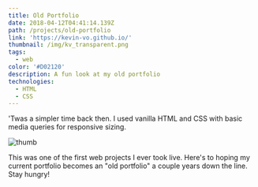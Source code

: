 ```yaml
---
title: Old Portfolio
date: 2018-04-12T04:41:14.139Z
path: /projects/old-portfolio
link: 'https://kevin-vo.github.io/'
thumbnail: /img/kv_transparent.png
tags:
  - web
color: '#D02120'
description: A fun look at my old portfolio
technologies:
  - HTML
  - CSS
---
```

'Twas a simpler time back then. I used vanilla HTML and CSS with basic media queries for responsive sizing. 

![thumb](https://i.imgur.com/9wccGgd.gif)

This was one of the first web projects I ever took live. Here's to hoping my current portfolio becomes an "old portfolio" a couple years down the line. Stay hungry!
